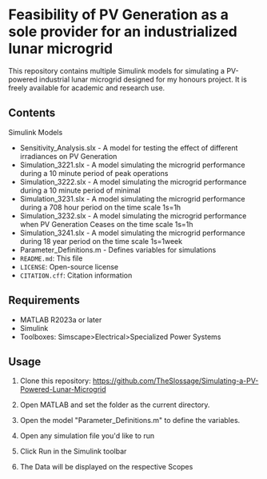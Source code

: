 # Feasibility of PV Generation as a sole provider for an industrialized lunar microgrid

This repository contains multiple Simulink models for simulating a PV-powered industrial lunar microgrid designed for my honours project. It is freely available for academic and research use.

## Contents
Simulink Models
- Sensitivity_Analysis.slx - A model for testing the effect of different irradiances on PV Generation
- Simulation_3221.slx - A model simulating the microgrid performance during a 10 minute period of peak operations
- Simulation_3222.slx - A model simulating the microgrid performance during a 10 minute period of minimal
- Simulation_3231.slx - A model simulating the microgrid performance during a 708 hour period on the time scale 1s=1h
- Simulation_3232.slx - A model simulating the microgrid performance when PV Generation Ceases on the time scale 1s=1h 
- Simulation_3241.slx - A model simulating the microgrid performance during 18 year period on the time scale 1s=1week
- Parameter_Definitions.m - Defines variables for simulations
- `README.md`: This file
- `LICENSE`: Open-source license
- `CITATION.cff`: Citation information

## Requirements

- MATLAB R2023a or later
- Simulink
- Toolboxes: Simscape>Electrical>Specialized Power Systems

## Usage

1. Clone this repository:
   https://github.com/TheSlossage/Simulating-a-PV-Powered-Lunar-Microgrid

2. Open MATLAB and set the folder as the current directory.

3. Open the model "Parameter_Definitions.m" to define the variables.

4. Open any simulation file you'd like to run

5. Click Run in the Simulink toolbar

6. The Data will be displayed on the respective Scopes
